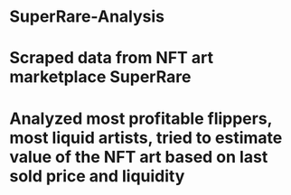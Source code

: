 # SuperRare-Analysis
# Scraped data from NFT art marketplace SuperRare
# Analyzed most profitable flippers, most liquid artists, tried to estimate value of the NFT art based on last sold price and liquidity
